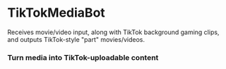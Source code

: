 # TikTokMediaBot
Receives movie/video input, along with TikTok background gaming clips, and outputs TikTok-style "part" movies/videos.

<h3>Turn media into TikTok-uploadable content</h3>
